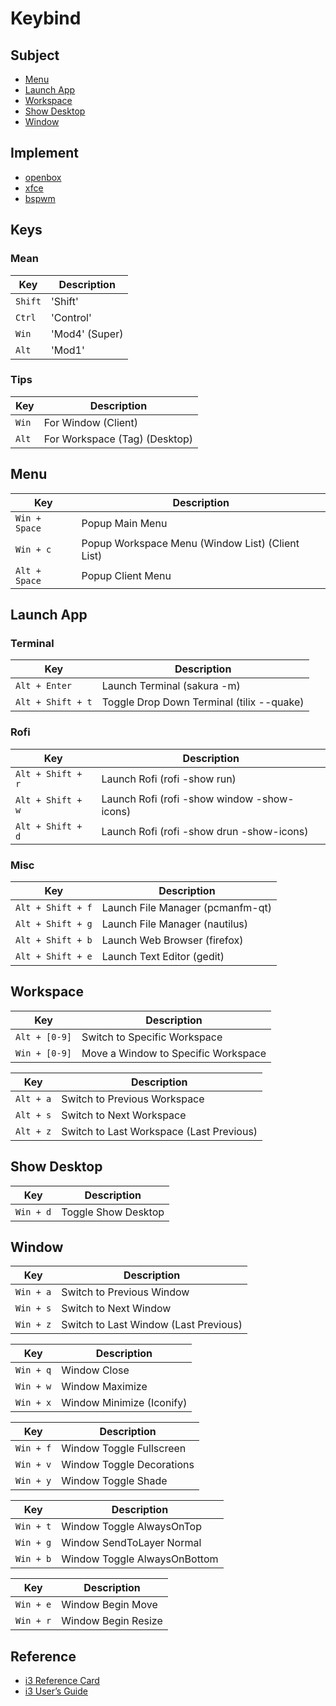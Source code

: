 
# Keybind

## Subject

* [Menu](#menu)
* [Launch App](#launch-app)
* [Workspace](#workspace)
* [Show Desktop](#show-desktop)
* [Window](#window)


## Implement

* [openbox](../../prototype/de-box/play-openbox/spec-keybind.md)
* [xfce](../../prototype/de-basic/play-xfce/spec-keybind.md)
* [bspwm](../../prototype/de-tiling/play-bspwm/spec-keybind.md)


## Keys

### Mean

| Key | Description |
| --- | --- |
| `Shift` | 'Shift' |
| `Ctrl` | 'Control' |
| `Win` | 'Mod4' (Super)|
| `Alt` | 'Mod1' |

### Tips

| Key | Description |
| --- | --- |
| `Win` | For Window (Client) |
| `Alt` | For Workspace (Tag) (Desktop) |


## Menu

| Key | Description |
| --- | --- |
| `Win + Space` | Popup Main Menu |
| `Win + c` | Popup Workspace Menu (Window List) (Client List) |
| `Alt + Space` | Popup Client Menu |


## Launch App

### Terminal

| Key | Description |
| --- | --- |
| `Alt + Enter` | Launch Terminal (sakura -m) |
| `Alt + Shift + t` | Toggle Drop Down Terminal (tilix --quake) |

### Rofi

| Key | Description |
| --- | --- |
| `Alt + Shift + r` | Launch Rofi (rofi -show run) |
| `Alt + Shift + w` | Launch Rofi (rofi -show window -show-icons) |
| `Alt + Shift + d` | Launch Rofi (rofi -show drun -show-icons) |

### Misc

| Key | Description |
| --- | --- |
| `Alt + Shift + f` | Launch File Manager (pcmanfm-qt) |
| `Alt + Shift + g` | Launch File Manager (nautilus) |
| `Alt + Shift + b` | Launch Web Browser (firefox) |
| `Alt + Shift + e` | Launch Text Editor (gedit) |


## Workspace

| Key | Description |
| --- | --- |
| `Alt + [0-9]` | Switch to Specific Workspace |
| `Win + [0-9]` | Move a Window to Specific Workspace |

| Key | Description |
| --- | --- |
| `Alt + a` | Switch to Previous Workspace |
| `Alt + s` | Switch to Next Workspace |
| `Alt + z` | Switch to Last Workspace (Last Previous) |


## Show Desktop

| Key | Description |
| --- | --- |
| `Win + d` | Toggle Show Desktop |


## Window

| Key | Description |
| --- | --- |
| `Win + a` | Switch to Previous Window |
| `Win + s` | Switch to Next Window |
| `Win + z` | Switch to Last Window (Last Previous) |


| Key | Description |
| --- | --- |
| `Win + q` | Window Close |
| `Win + w` | Window Maximize |
| `Win + x` | Window Minimize (Iconify) |


| Key | Description |
| --- | --- |
| `Win + f` | Window Toggle Fullscreen |
| `Win + v` | Window Toggle Decorations |
| `Win + y` | Window Toggle Shade |


| Key | Description |
| --- | --- |
| `Win + t` | Window Toggle AlwaysOnTop |
| `Win + g` | Window SendToLayer Normal |
| `Win + b` | Window Toggle AlwaysOnBottom |


| Key | Description |
| --- | --- |
| `Win + e` | Window Begin Move |
| `Win + r` | Window Begin Resize |


## Reference

* [i3 Reference Card](https://i3wm.org/docs/refcard.html)
* [i3 User’s Guide](https://i3wm.org/docs/userguide.html)
